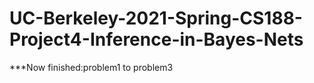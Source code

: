 # UC-Berkeley-2021-Spring-CS188-Project4-Inference-in-Bayes-Nets
***Now finished:problem1 to problem3
